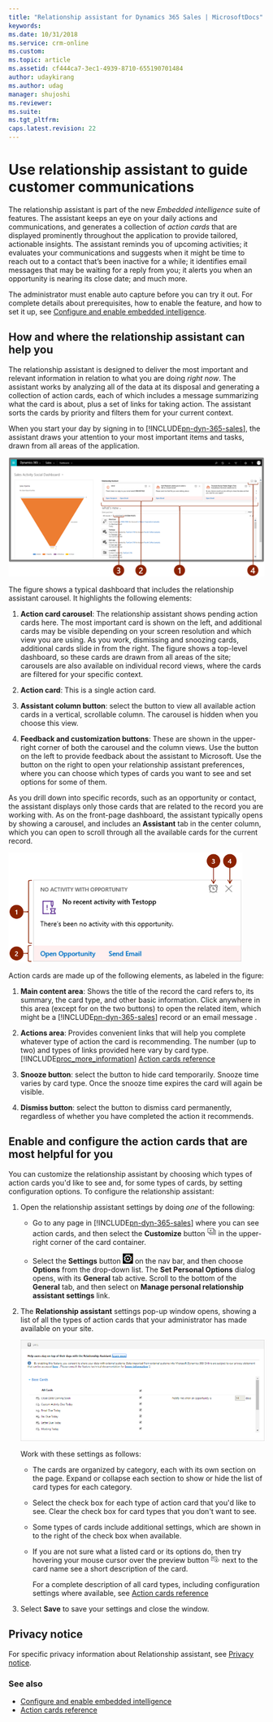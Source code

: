 ```yaml
---
title: "Relationship assistant for Dynamics 365 Sales | MicrosoftDocs"
keywords: 
ms.date: 10/31/2018
ms.service: crm-online
ms.custom: 
ms.topic: article
ms.assetid: cf444ca7-3ec1-4939-8710-655190701484
author: udaykirang
ms.author: udag
manager: shujoshi
ms.reviewer: 
ms.suite: 
ms.tgt_pltfrm: 
caps.latest.revision: 22
---
```


# Use relationship assistant to guide customer communications

The relationship assistant is part of the new *Embedded intelligence* suite of features. The assistant keeps an eye on your daily actions and communications, and generates a collection of *action cards* that are displayed prominently throughout the application to provide tailored, actionable insights. The assistant reminds you of upcoming activities; it evaluates your communications and suggests when it might be time to reach out to a contact that’s been inactive for a while; it identifies email messages that may be waiting for a reply from you; it alerts you when an opportunity is nearing its close date; and much more.  

The administrator must enable auto capture before you can try it out. For complete details about prerequisites, how to enable the feature, and how to set it up, see [Configure and enable embedded intelligence](configure-enable-embedded-intelligence.md).

## How and where the relationship assistant can help you  

 The relationship assistant is designed to deliver the most important and relevant information in relation to what you are doing *right now*. The assistant works by analyzing all of the data at its disposal and generating a collection of action cards, each of which includes a message summarizing what the card is about, plus a set of links for taking action. The assistant sorts the cards by priority and filters them for your current context.  

 When you start your day by signing in to [!INCLUDE[pn-dyn-365-sales](../includes/pn-dyn-365-sales.md)], the assistant draws your attention to your most important items and tasks, drawn from all areas of the application.  
  
 ![Relationship assistant carousel on a dashboard](media/relationship-assistant-carousel-on-dashboard.png "Relationship assistant carousel on a dashboard")  
  
 The figure shows a typical dashboard that includes the relationship assistant carousel. It highlights the following elements:  
  
1. **Action card carousel**: The relationship assistant shows pending action cards here. The most important card is shown on the left, and additional cards may be visible depending on your screen resolution and which view you are using. As you work, dismissing and snoozing cards, additional cards slide in from the right. The figure shows a top-level dashboard, so these cards are drawn from all areas of the site; carousels are also available on individual record views, where the cards are filtered for your specific context.  
  
2. **Action card**: This is a single action card.  
  
3. **Assistant column button**:  select the button to view all available action cards in a vertical, scrollable column. The carousel is hidden when you choose this view.    
4. **Feedback and customization buttons**: These are shown in the upper-right corner of both the carousel and the column views. Use the button on the left to provide feedback about the assistant to Microsoft. Use the button on the right to open your relationship assistant preferences, where you can choose which types of cards you want to see and set options for some of them.  
  
As you drill down into specific records, such as an opportunity or contact, the assistant displays only those cards that are related to the record you are working with. As on the front-page dashboard, the assistant typically opens by showing a carousel, and includes an **Assistant** tab in the center column, which you can open to scroll through all the available cards for the current record.  
  
![Action card example](media/action-card-example.png "Action card example")  
  
Action cards are made up of the following elements, as labeled in the figure:  
  
1. **Main content area**: Shows the title of the record the card refers to, its summary, the card type, and other basic information. Click anywhere in this area (except for on the two buttons) to open the related item, which might be a [!INCLUDE[pn-dyn-365-sales](../includes/pn-dyn-365-sales.md)] record or an email message .  
  
2. **Actions area**: Provides convenient links that will help you complete whatever type of action the card is recommending. The number (up to two) and types of links provided here vary by card type. [!INCLUDE[proc_more_information](../includes/proc-more-information.md)] [Action cards reference](action-cards-reference.md)  
  
3. **Snooze button**: select the button to hide card temporarily. Snooze time varies by card type. Once the snooze time expires the card will again be visible.  
  
4. **Dismiss button**:  select the button to dismiss card permanently, regardless of whether you have completed the action it recommends.  
  
<a name="Configure"></a>   

## Enable and configure the action cards that are most helpful for you  

 You can customize the relationship assistant by choosing which types of action cards you'd like to see and, for some types of cards, by setting configuration options. To configure the relationship assistant:  
  
1. Open the relationship assistant settings by doing *one* of the following:  
  
   - Go to any page in [!INCLUDE[pn-dyn-365-sales](../includes/pn-dyn-365-sales.md)] where you can see action cards, and then select the **Customize** button ![Customize cards button in the relationship assistant](media/customize-cards-shown-relationship-assistant.png "Customize cards button in the relationship assistant") in the upper-right corner of the card container.  
  
   - Select the **Settings** button ![Settings button on the nav bar](media/settings--button-the-nav-bar.png "Settings button on the nav bar") on the nav bar, and then choose **Options** from the drop-down list. The **Set Personal Options** dialog opens, with its **General** tab active. Scroll to the bottom of the **General** tab, and then select on **Manage personal relationship assistant settings** link.  
  
2. The **Relationship assistant** settings pop-up window opens, showing a list of all the types of action cards that your administrator has made available on your site.  
  
   ![Relationship assistant settings window](media/relationship-assistant-settings-window.png "Relationship assistant settings window")  
  
    Work with these settings as follows:  
  
   - The cards are organized by category, each with its own section on the page. Expand or collapse each section to show or hide the list of card types for each category.  
  
   - Select the check box for each type of action card that you'd like to see. Clear the check box for card types that you don't want to see.  
  
   - Some types of cards include additional settings, which are shown in to the right of the check box when available.  
  
   - If you are not sure what a listed card or its options do, then try hovering your mouse cursor over the preview button ![Action card preview button](media/action-card-preview-icon.png "Action card preview button") next to the card name see a short description of the card.  
  
     For a complete description of all card types, including configuration settings where available, see [Action cards reference](action-cards-reference.md)  
  
3. Select **Save** to save your settings and close the window.  
  
## Privacy notice  

For specific privacy information about Relationship assistant, see [Privacy notice](privacy-notice-ee.md).

### See also  

-  [Configure and enable embedded intelligence](configure-enable-embedded-intelligence.md)<br>
-  [Action cards reference](action-cards-reference.md)
